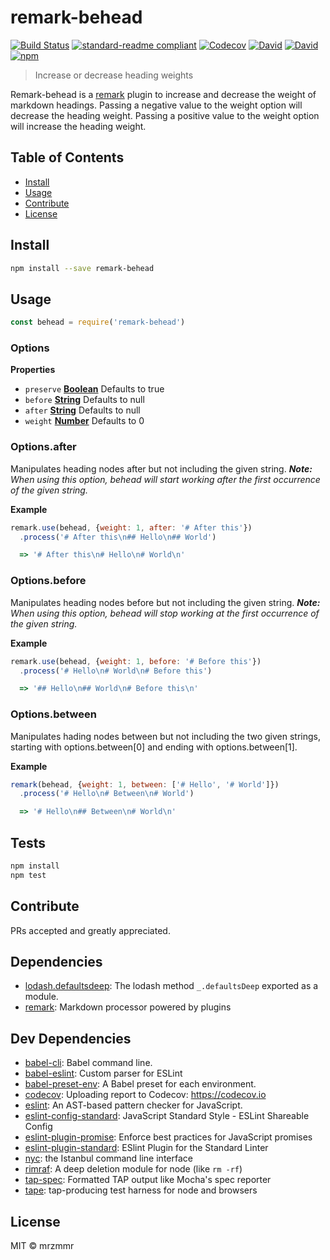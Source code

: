 # remark-behead

[![Build Status](https://img.shields.io/circleci/project/mrzmmr/remark-behead/master.svg?style=flat-square)](https://circleci.com/gh/mrzmmr/remark-behead/tree/master)
[![standard-readme compliant](https://img.shields.io/badge/standard--readme-OK-green.svg?style=flat-square)](https://github.com/RichardLitt/standard-readme)
[![Codecov](https://img.shields.io/codecov/c/github/mrzmmr/remark-behead.svg)](https://codecov.io/gh/mrzmmr/remark-behead)
[![David](https://img.shields.io/david/mrzmmr/remark-behead.svg)](https://david-dm.org/)
[![David](https://img.shields.io/david/dev/mrzmmr/remark-behead.svg)](https://david-dm.org/)
[![npm](https://img.shields.io/npm/v/remark-behead.svg)](https://www.npmjs.com/package/array-2-object.svg)


> Increase or decrease heading weights

Remark-behead is a [remark](https://github.com/wooorm/remark) plugin to 
increase and decrease the weight of markdown headings. Passing a 
negative value to the weight option will decrease the heading weight.
Passing a positive value to the weight option will increase the heading 
weight.


## Table of Contents

- [Install](#install)
- [Usage](#usage)
- [Contribute](#contribute)
- [License](#license)

## Install

```sh
npm install --save remark-behead
```

## Usage

```js
const behead = require('remark-behead')
```

### Options

**Properties**

-   `preserve` **[Boolean](https://developer.mozilla.org/en-US/docs/Web/JavaScript/Reference/Global_Objects/Boolean)** Defaults to true
-   `before` **[String](https://developer.mozilla.org/en-US/docs/Web/JavaScript/Reference/Global_Objects/String)** Defaults to null
-   `after` **[String](https://developer.mozilla.org/en-US/docs/Web/JavaScript/Reference/Global_Objects/String)** Defaults to null
-   `weight` **[Number](https://developer.mozilla.org/en-US/docs/Web/JavaScript/Reference/Global_Objects/Number)** Defaults to 0

### Options.after

Manipulates heading nodes after but not including the given 
string. _**Note:** When using this option, behead will start 
working after the first occurrence of the given string._

**Example**

```javascript
remark.use(behead, {weight: 1, after: '# After this'})
  .process('# After this\n## Hello\n## World')

  => '# After this\n# Hello\n# World\n'
```

### Options.before

Manipulates heading nodes before but not including the given 
string. _**Note:** When using this option, behead will stop 
working at the first occurrence of the given string._

**Example**

```javascript
remark.use(behead, {weight: 1, before: '# Before this'})
  .process('# Hello\n# World\n# Before this')

  => '## Hello\n## World\n# Before this\n'
```

### Options.between

Manipulates hading nodes between but not including the two given 
strings, starting with options.between[0] and ending with
options.between[1].

**Example**

```javascript
remark(behead, {weight: 1, between: ['# Hello', '# World']})
  .process('# Hello\n# Between\n# World')

  => '# Hello\n## Between\n# World\n'
```

## Tests

```sh
npm install
npm test
```

## Contribute

PRs accepted and greatly appreciated.


## Dependencies

- [lodash.defaultsdeep](https://github.com/lodash/lodash): The lodash method `_.defaultsDeep` exported as a module.
- [remark](https://github.com/wooorm/remark/tree/master/packages): Markdown processor powered by plugins

## Dev Dependencies

- [babel-cli](https://github.com/babel/babel/tree/master/packages): Babel command line.
- [babel-eslint](https://github.com/babel/babel-eslint): Custom parser for ESLint
- [babel-preset-env](https://github.com/babel/babel-preset-env): A Babel preset for each environment.
- [codecov](https://github.com/codecov/codecov-node): Uploading report to Codecov: https://codecov.io
- [eslint](https://github.com/eslint/eslint): An AST-based pattern checker for JavaScript.
- [eslint-config-standard](https://github.com/feross/eslint-config-standard): JavaScript Standard Style - ESLint Shareable Config
- [eslint-plugin-promise](https://github.com/xjamundx/eslint-plugin-promise): Enforce best practices for JavaScript promises
- [eslint-plugin-standard](https://github.com/xjamundx/eslint-plugin-standard): ESlint Plugin for the Standard Linter
- [nyc](https://github.com/istanbuljs/nyc): the Istanbul command line interface
- [rimraf](https://github.com/isaacs/rimraf): A deep deletion module for node (like `rm -rf`)
- [tap-spec](https://github.com/scottcorgan/tap-spec): Formatted TAP output like Mocha&#39;s spec reporter
- [tape](https://github.com/substack/tape): tap-producing test harness for node and browsers


## License

MIT © mrzmmr
